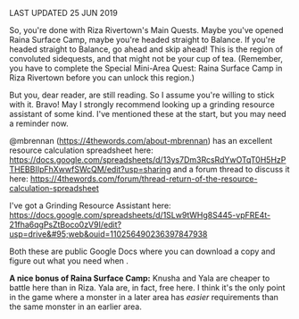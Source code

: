 LAST UPDATED 25 JUN 2019

So, you're done with Riza Rivertown's Main Quests. Maybe you've opened Raina Surface Camp, maybe you're headed straight to Balance. If you're headed straight to Balance, go ahead and skip ahead! This is the region of convoluted sidequests, and that might not be your cup of tea. (Remember, you have to complete the Special Mini-Area Quest: Raina Surface Camp in Riza Rivertown before you can unlock this region.)

But you, dear reader, are still reading. So I assume you're willing to stick with it. Bravo! May I strongly recommend looking up a grinding resource assistant of some kind. I've mentioned these at the start, but you may need a reminder now.

@mbrennan (https://4thewords.com/about-mbrennan) has an excellent resource calculation spreadsheet here: https://docs.google.com/spreadsheets/d/13ys7Dm3RcsRdYwOTqT0H5HzPTHEBBIIpFhXwwfSWcQM/edit?usp=sharing and a forum thread to discuss it here: https://4thewords.com/forum/thread-return-of-the-resource-calculation-spreadsheet

I've got a Grinding Resource Assistant here: https://docs.google.com/spreadsheets/d/1SLw9tWHg8S445-vpFRE4t-21fha6qgPsZtBoco0zV9I/edit?usp=drive&#95;web&ouid=110256490236397847938

Both these are public Google Docs where you can download a copy and figure out what you need when .

**A nice bonus of Raina Surface Camp:** Knusha and Yala are cheaper to battle here than in Riza. Yala are, in fact, free here. I think it's the only point in the game where a monster in a later area has *easier* requirements than the same monster in an earlier area.